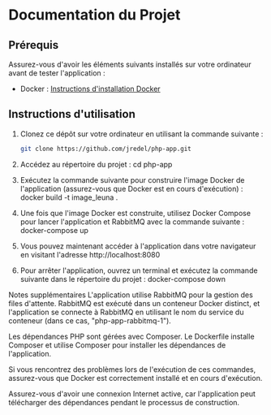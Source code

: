 # Documentation du Projet

## Prérequis
Assurez-vous d'avoir les éléments suivants installés sur votre ordinateur avant de tester l'application :

- Docker : [Instructions d'installation Docker](https://docs.docker.com/get-docker/)

## Instructions d'utilisation

1. Clonez ce dépôt sur votre ordinateur en utilisant la commande suivante :
   ```bash
   git clone https://github.com/jredel/php-app.git

2. Accédez au répertoire du projet : 
    cd php-app 

3. Exécutez la commande suivante pour construire l'image Docker de l'application (assurez-vous que Docker est en cours d'exécution) :
    docker build -t image_leuna .

4. Une fois que l'image Docker est construite, utilisez Docker Compose pour lancer l'application et RabbitMQ avec la commande suivante :
    docker-compose up

5. Vous pouvez maintenant accéder à l'application dans votre navigateur en visitant l'adresse
    http://localhost:8080

6. Pour arrêter l'application, ouvrez un terminal et exécutez la commande suivante dans le répertoire du projet :
    docker-compose down


Notes supplémentaires
L'application utilise RabbitMQ pour la gestion des files d'attente. RabbitMQ est exécuté dans un conteneur Docker distinct, et l'application se connecte à RabbitMQ en utilisant le nom du service du conteneur (dans ce cas, "php-app-rabbitmq-1").

Les dépendances PHP sont gérées avec Composer. Le Dockerfile installe Composer et utilise Composer pour installer les dépendances de l'application.

Si vous rencontrez des problèmes lors de l'exécution de ces commandes, assurez-vous que Docker est correctement installé et en cours d'exécution.

Assurez-vous d'avoir une connexion Internet active, car l'application peut télécharger des dépendances pendant le processus de construction.